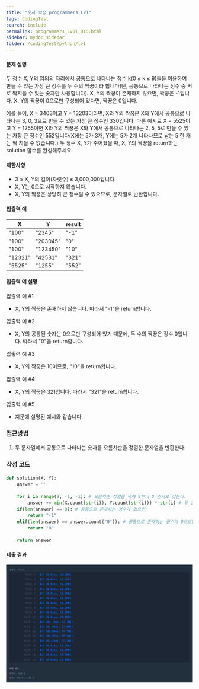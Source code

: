 ```yaml
---
title: "숫자 짝꿍_programmers_Lv1"
tags: CodingTest
search: include
permalink: programmers_Lv01_016.html
sidebar: mydoc_sidebar
folder: /codingTest/python/lv1
---
```



#### 문제 설명 <br>

두 정수 X, Y의 임의의 자리에서 공통으로 나타나는 정수 k(0 ≤ k ≤ 9)들을 이용하여 만들 수 있는 가장 큰 정수를 두 수의 짝꿍이라 합니다(단, 공통으로 나타나는 정수 중 서로 짝지을 수 있는 숫자만 사용합니다). X, Y의 짝꿍이 존재하지 않으면, 짝꿍은 -1입니다. X, Y의 짝꿍이 0으로만 구성되어 있다면, 짝꿍은 0입니다.

예를 들어, X = 3403이고 Y = 13203이라면, X와 Y의 짝꿍은 X와 Y에서 공통으로 나타나는 3, 0, 3으로 만들 수 있는 가장 큰 정수인 330입니다. 다른 예시로 X = 5525이고 Y = 1255이면 X와 Y의 짝꿍은 X와 Y에서 공통으로 나타나는 2, 5, 5로 만들 수 있는 가장 큰 정수인 552입니다(X에는 5가 3개, Y에는 5가 2개 나타나므로 남는 5 한 개는 짝 지을 수 없습니다.)
두 정수 X, Y가 주어졌을 때, X, Y의 짝꿍을 return하는 solution 함수를 완성해주세요.

#### 제한사항 <br>

- 3 ≤ X, Y의 길이(자릿수) ≤ 3,000,000입니다.
- X, Y는 0으로 시작하지 않습니다.
- X, Y의 짝꿍은 상당히 큰 정수일 수 있으므로, 문자열로 반환합니다.

#### 입출력 예 <br>
  
X|	Y|	result
---|---|---
"100"|	"2345"|	"-1"
"100"|	"203045"|	"0"
"100"|	"123450"|	"10"
"12321"|	"42531"|	"321"
"5525"|	"1255"|	"552"

#### 입출력 예 설명 <br>

입출력 예 #1
- X, Y의 짝꿍은 존재하지 않습니다. 따라서 "-1"을 return합니다.

입출력 예 #2
- X, Y의 공통된 숫자는 0으로만 구성되어 있기 때문에, 두 수의 짝꿍은 정수 0입니다. 따라서 "0"을 return합니다.

입출력 예 #3
- X, Y의 짝꿍은 10이므로, "10"을 return합니다.

입출력 예 #4
- X, Y의 짝꿍은 321입니다. 따라서 "321"을 return합니다.

입출력 예 #5
- 지문에 설명된 예시와 같습니다.

### 접근방법 <br>

1. 두 문자열에서 공통으로 나타나는 숫자를 오름차순을 정렬한 문자열을 반환한다.

### 작성 코드 <br>

```python
def solution(X, Y):
    answer = ''
    
    for i in range(9, -1, -1): # 오름차순 정렬을 위해 9부터 0 순서로 찾는다.
        answer += min(X.count(str(i)), Y.count(str(i))) * str(i) # 두 문자열에 공통으로 존재하는 정수를 문자열에 더하기
    if(len(answer) == 0): # 공통으로 존재하는 정수가 없으면
        return "-1"
    elif(len(answer) == answer.count("0")): # 공통으로 존재하는 정수가 0으로만 이루어져 있으면
        return "0"
    
    return answer
```

#### 제출 결과

![제출 결과](\images\programmers_Lv01_016.png)






